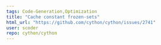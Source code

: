 ```yaml
---
tags: Code-Generation,Optimization
title: "Cache constant frozen-sets"
html_url: "https://github.com/cython/cython/issues/2741"
user: scoder
repo: cython/cython
---
```



